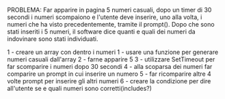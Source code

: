 PROBLEMA: Far apparire in pagina 5 numeri casuali, dopo un timer di 30 secondi i numeri scompaiono e l'utente deve inserire, uno alla volta, i numeri che ha visto precedentemente, tramite il prompt(). Dopo che sono stati inseriti i 5 numeri, il software dice quanti e quali dei numeri da indovinare sono stati individuati.

1 - creare un array con dentro i numeri
1 - usare una funzione per generare numeri casuali dall'array
2 - farne apparire 5
3 - utilizzare SetTimeout per far scomparire i numeri dopo 30 secondi
4 - alla scoparsa dei numeri far comparire un prompt in cui inserire un numero
5 - far ricomparire altre 4 volte prompt per inserire gli altri numeri
6 - creare la condizione per dire all'utente se e quali numeri sono corretti(includes?)

